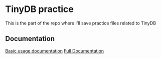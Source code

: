 # TinyDB practice

This is the part of the repo where I'll save practice files related to TinyDB

## Documentation
[Basic usage documentation](https://tinydb.readthedocs.io/en/latest/getting-started.html#basic-usage)
[Full Documentation](https://tinydb.readthedocs.io/en/latest/)